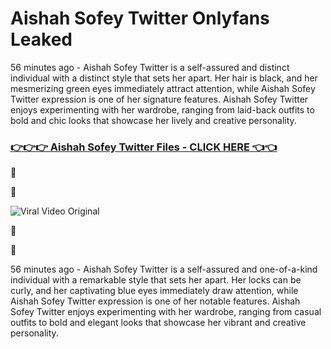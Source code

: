 # Aishah Sofey Twitter Onlyfans Leaked

<p>56 minutes ago - Aishah Sofey Twitter is a self-assured and distinct individual with a distinct style that sets her apart. Her hair is black, and her mesmerizing green eyes immediately attract attention, while Aishah Sofey Twitter expression is one of her signature features. Aishah Sofey Twitter enjoys experimenting with her wardrobe, ranging from laid-back outfits to bold and chic looks that showcase her lively and creative personality.</p><p>
<h3><a href="https://fansleaks.com-getfree.pro/aishah-sofey-twitter" rel="nofollow">👉👉👉 Aishah Sofey Twitter Files - CLICK HERE 👈👈</a></h3>
<p>🔻</p>
<p>🔻</p> <p>
<a href="https://fansleaks.com-getfree.pro/aishah-sofey-twitter" rel="nofollow"><img src="https://i.imgur.com/0ZbtXZ5.gif" alt="Viral Video Original" style="max-width: 100%; display: inline-block;" data-target="animated-image.originalImage"></a>
<p>🔻</p>
<p>🔻</p> <p>56 minutes ago - Aishah Sofey Twitter is a self-assured and one-of-a-kind individual with a remarkable style that sets her apart. Her locks can be curly, and her captivating blue eyes immediately draw attention, while Aishah Sofey Twitter expression is one of her notable features. Aishah Sofey Twitter enjoys experimenting with her wardrobe, ranging from casual outfits to bold and elegant looks that showcase her vibrant and creative personality.</p>